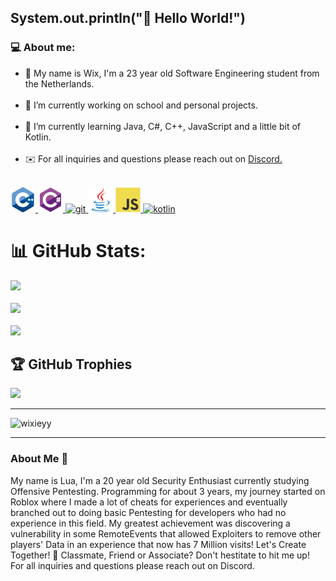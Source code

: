 <h2>System.out.println("👋 Hello World!")</h2>
<h3>💻 About me:</h3>
<ul>
  <li> 📖 My name is Wix, I'm a 23 year old Software Engineering student from the Netherlands.</li><br>

<li> 🔭 I’m currently working on school and personal projects. </li><br>

<li> 🌱 I’m currently learning Java, C#, C++, JavaScript and a little bit of Kotlin.</li><br>

<li> ✉️ For all inquiries and questions please reach out on <a href="https://discord.com/users/:137275332607606784">Discord.</li><br>
</ul>
<p align="left"> <a href="https://www.w3schools.com/cpp/" target="_blank" rel="noreferrer"> <img src="https://raw.githubusercontent.com/devicons/devicon/master/icons/cplusplus/cplusplus-original.svg" alt="cplusplus" width="40" height="40"/> </a> <a href="https://www.w3schools.com/cs/" target="_blank" rel="noreferrer"> <img src="https://raw.githubusercontent.com/devicons/devicon/master/icons/csharp/csharp-original.svg" alt="csharp" width="40" height="40"/> </a> <a href="https://git-scm.com/" target="_blank" rel="noreferrer"> <img src="https://www.vectorlogo.zone/logos/git-scm/git-scm-icon.svg" alt="git" width="40" height="40"/> </a> <a href="https://www.java.com" target="_blank" rel="noreferrer"> <img src="https://raw.githubusercontent.com/devicons/devicon/master/icons/java/java-original.svg" alt="java" width="40" height="40"/> </a> <a href="https://developer.mozilla.org/en-US/docs/Web/JavaScript" target="_blank" rel="noreferrer"> <img src="https://raw.githubusercontent.com/devicons/devicon/master/icons/javascript/javascript-original.svg" alt="javascript" width="40" height="40"/> </a> <a href="https://kotlinlang.org" target="_blank" rel="noreferrer"> <img src="https://www.vectorlogo.zone/logos/kotlinlang/kotlinlang-icon.svg" alt="kotlin" width="40" height="40"/> </a> </p>

# 📊 GitHub Stats:

![](https://github-readme-stats.vercel.app/api?username=Wixieyy&theme=dracula&hide_border=false&include_all_commits=true&count_private=true)<br/><br/>
![](https://github-readme-streak-stats.herokuapp.com/?user=Wixieyy&theme=dracula&hide_border=false)<br/> <br/>
![](https://github-readme-stats.vercel.app/api/top-langs/?username=Wixieyy&theme=dracula&hide_border=false&include_all_commits=true&count_private=true&layout=compact)

## 🏆 GitHub Trophies
![](https://github-profile-trophy.vercel.app/?username=Wixieyy&theme=radical&no-frame=false&no-bg=false&margin-w=4)

---

<p align="left"> <img src="https://komarev.com/ghpvc/?username=wixieyy&label=Profile%20views&color=0e75b6&style=flat" alt="wixieyy" /> </p>

---



<h3>About Me 🦊</h3>
My name is Lua, I'm a 20 year old Security Enthusiast currently studying Offensive Pentesting.
Programming for about 3 years, my journey started on Roblox where I made a lot of cheats for experiences and eventually branched out to doing basic Pentesting for developers who had no experience in this field.
My greatest achievement was discovering a vulnerability in some RemoteEvents that allowed Exploiters to remove other players' Data in an experience that now has 7 Million visits!
Let's Create Together! 🚀
Classmate, Friend or Associate? Don't hestitate to hit me up!
For all inquiries and questions please reach out on Discord.
